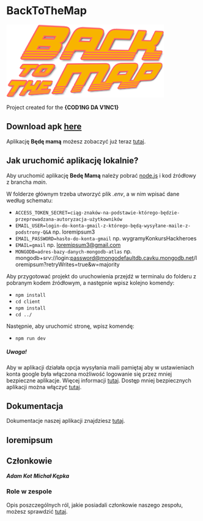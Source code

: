 # BackToTheMap
![logo](https://github.com/adamkoot/BackToTheMap/blob/main/assets/backtothemap.png)

Project created for  the **{COD1NG DA V1NC1}**

## Download apk [here](https://drive.google.com/file/d/1S24dO8OagQZ_b8HLdRX75S771hGjX6S7/view?usp=sharing)

Aplikację **Będę mamą** możesz zobaczyć już teraz [tutaj](https://loremipsum-hackheroes.herokuapp.com/).

## Jak uruchomić aplikację lokalnie?
Aby uruchomić aplikację **Bedę Mamą** należy pobrać [node.js](https://nodejs.org/en/) i kod źródłowy z brancha _main_.

W folderze głównym trzeba utworzyć plik _.env_, a w nim wpisać dane według schematu:
* `ACCESS_TOKEN_SECRET=ciąg-znaków-na-podstawie-którego-będzie-przeprowadzana-autoryzacja-użytkowników`
* `EMAIL_USER=login-do-konta-gmail-z-którego-będą-wysyłane-maile-z-podstrony-Q&A` np. loremipsum3
* `EMAIL_PASSWORD=hasło-do-konta-gmail` np. wygramyKonkursHackheroes
* `EMAIL=gmail` np. loremipsum3@gmail.com
* `MONGODB=adres-bazy-danych-mongodb-atlas` np. mongodb+srv://login:password@mongodefaultdb.cavku.mongodb.net/loremipsum?retryWrites=true&w=majority

Aby przygotować projekt do uruchowienia przejdź w terminalu do folderu z pobranym kodem źródłowym, a następnie wpisz kolejno komendy:
* `npm install`
* `cd client`
* `npm install`
* `cd ../`
  
Następnie, aby uruchomić stronę, wpisz komendę:
* `npm run dev`
  
##### Uwaga!
Aby w aplikacji działała opcja wysyłania maili pamiętaj aby w ustawieniach konta google była włączona możliwość logowanie się przez mniej bezpieczne aplikacje. Więcej informacji [tutaj](https://support.google.com/accounts/answer/3466521?hl=en). Dostęp mniej bezpiecznych aplikacji można włączyć [tutaj](https://myaccount.google.com/security).

## Dokumentacja
Dokumentacje naszej aplikacji znajdziesz [tutaj](https://docs.google.com/document/d/1Q44Y6raXL_zKQb6XvoThQRmUStSRaXSEA2cO1yqyf4c/edit?usp=sharing).

## loremipsum

## Członkowie

***Adam Kot***
***Michał Kępka***

### Role w zespole
Opis poszczególnych ról, jakie posiadali członkowie naszego zespołu, możesz sprawdzić [tutaj](https://drive.google.com/file/d/1S24dO8OagQZ_b8HLdRX75S771hGjX6S7/view?usp=sharing).
